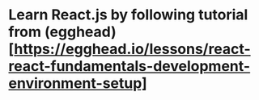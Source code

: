 # Learn React.js by following tutorial from (egghead)[https://egghead.io/lessons/react-react-fundamentals-development-environment-setup]
